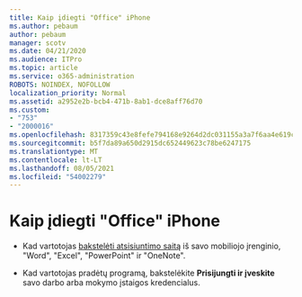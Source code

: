```yaml
---
title: Kaip įdiegti "Office" iPhone
ms.author: pebaum
author: pebaum
manager: scotv
ms.date: 04/21/2020
ms.audience: ITPro
ms.topic: article
ms.service: o365-administration
ROBOTS: NOINDEX, NOFOLLOW
localization_priority: Normal
ms.assetid: a2952e2b-bcb4-471b-8ab1-dce8aff76d70
ms.custom:
- "753"
- "2000016"
ms.openlocfilehash: 8317359c43e8fefe794168e9264d2dc031155a3a7f6aa4e619ce4925b783ef62
ms.sourcegitcommit: b5f7da89a650d2915dc652449623c78be6247175
ms.translationtype: MT
ms.contentlocale: lt-LT
ms.lasthandoff: 08/05/2021
ms.locfileid: "54002279"
---
```

# <a name="how-to-install-office-on-an-iphone"></a>Kaip įdiegti "Office" iPhone

- Kad vartotojas [bakstelėti atsisiuntimo saitą](https://support.office.com/article/9df6d10c-7281-4671-8666-6ca8e339b628?wt.mc_id=Alchemy_ClientDIA) iš savo mobiliojo įrenginio, "Word", "Excel", "PowerPoint" ir "OneNote".

- Kad vartotojas pradėtų programą, bakstelėkite **Prisijungti ir įveskite** savo darbo arba mokymo įstaigos kredencialus.
